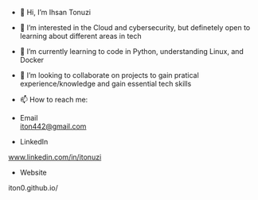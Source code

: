 - 👋 Hi, I’m Ihsan Tonuzi 
- 👀 I’m interested in the Cloud and cybersecurity, but definetely open to learning about different areas in tech
- 🌱 I’m currently learning to code in Python, understanding Linux, and Docker
- 💞️ I’m looking to collaborate on projects to gain pratical experience/knowledge and gain essential tech skills 
- 📫 How to reach me: 
-   Email    
iton442@gmail.com

-   LinkedIn

www.linkedin.com/in/itonuzi

-   Website

iton0.github.io/

<!---
iton0/iton0 is a ✨ special ✨ repository because its `README.md` (this file) appears on your GitHub profile.
You can click the Preview link to take a look at your changes.
--->
